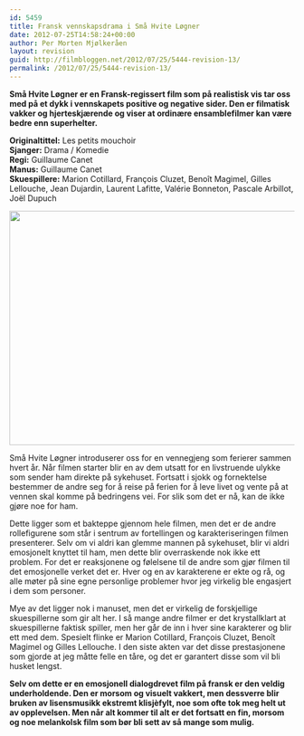 ```yaml
---
id: 5459
title: Fransk vennskapsdrama i Små Hvite Løgner
date: 2012-07-25T14:58:24+00:00
author: Per Morten Mjølkeråen
layout: revision
guid: http://filmbloggen.net/2012/07/25/5444-revision-13/
permalink: /2012/07/25/5444-revision-13/
---
```

**Små Hvite Løgner er en Fransk-regissert film som på realistisk vis tar oss med på et dykk i vennskapets positive og negative sider. Den er filmatisk vakker og hjerteskjærende og viser at ordinære ensamblefilmer kan være bedre enn superhelter.**

<!--more-->

**Originaltittel:** Les petits mouchoir  
**Sjanger:** Drama / Komedie  
**Regi:** Guillaume Canet  
**Manus:** Guillaume Canet  
**Skuespillere:** Marion Cotillard, François Cluzet, Benoît Magimel, Gilles Lellouche, Jean Dujardin, Laurent Lafitte, Valérie Bonneton, Pascale Arbillot, Joël Dupuch

<a href="http://filmbloggen.net/?attachment_id=5447" rel="attachment wp-att-5447"><img class="alignnone size-large wp-image-5447" src="http://filmbloggen.net/wp-content/uploads//2012/07/4-002-620x414.jpg" alt="" width="620" height="414" /></a>

Små Hvite Løgner introduserer oss for en vennegjeng som ferierer sammen hvert år. Når filmen starter blir en av dem utsatt for en livstruende ulykke som sender ham direkte på sykehuset. Fortsatt i sjokk og fornektelse bestemmer de andre seg for å reise på ferien for å leve livet og vente på at vennen skal komme på bedringens vei. For slik som det er nå, kan de ikke gjøre noe for ham.

Dette ligger som et bakteppe gjennom hele filmen, men det er de andre rollefigurene som står i sentrum av fortellingen og karakteriseringen filmen presenterer. Selv om vi aldri kan glemme mannen på sykehuset, blir vi aldri emosjonelt knyttet til ham, men dette blir overraskende nok ikke ett problem. For det er reaksjonene og følelsene til de andre som gjør filmen til det emosjonelle verket det er. Hver og en av karakterene er ekte og rå, og alle møter på sine egne personlige problemer hvor jeg virkelig ble engasjert i dem som personer.

Mye av det ligger nok i manuset, men det er virkelig de forskjellige skuespillerne som gir alt her. I så mange andre filmer er det krystallklart at skuespillerne faktisk spiller, men her går de inn i hver sine karakterer og blir ett med dem. Spesielt flinke er Marion Cotillard, François Cluzet, Benoît Magimel og Gilles Lellouche. I den siste akten var det disse prestasjonene som gjorde at jeg måtte felle en tåre, og det er garantert disse som vil bli husket lengst.

**Selv om dette er en emosjonell dialogdrevet film på fransk er den veldig underholdende. Den er morsom og visuelt vakkert, men dessverre blir bruken av lisensmusikk ekstremt klisjèfylt, noe som ofte tok meg helt ut av opplevelsen. Men når alt kommer til alt er det fortsatt en fin, morsom og noe melankolsk film som bør bli sett av så mange som mulig.**

<div class="video-shortcode">
</div>